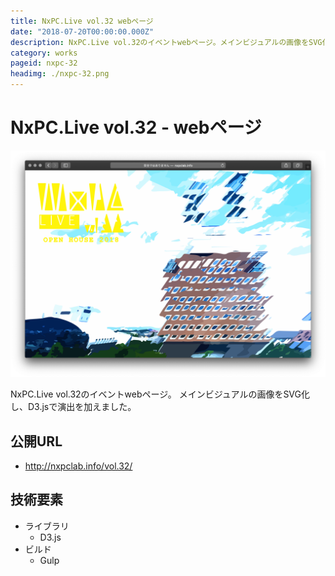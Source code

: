 ```yaml
---
title: NxPC.Live vol.32 webページ
date: "2018-07-20T00:00:00.000Z"
description: NxPC.Live vol.32のイベントwebページ。メインビジュアルの画像をSVG化し、D3.jsで演出を加えました。
category: works
pageid: nxpc-32
headimg: ./nxpc-32.png
---
```


# NxPC.Live vol.32 - webページ

![NxPC.Live vol.32 - ヘッダー部分](./nxpc-32.png "NxPC.Live vol.32 - ヘッダー部分")

NxPC.Live vol.32のイベントwebページ。
メインビジュアルの画像をSVG化し、D3.jsで演出を加えました。

## 公開URL
- http://nxpclab.info/vol.32/

## 技術要素

- ライブラリ
    - D3.js
- ビルド
    - Gulp